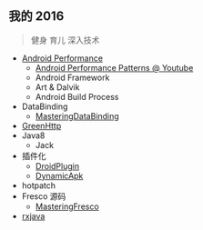 我的 2016
---

> 健身 育儿 深入技术

* [Android Performance](android-performance.md)
    * [Android Performance Patterns @ Youtube](https://www.youtube.com/playlist?list=PLWz5rJ2EKKc9CBxr3BVjPTPoDPLdPIFCE)
    * Android Framework
    * Art & Dalvik
    * Android Build Process
* DataBinding
    * [MasteringDataBinding](https://github.com/LyndonChin/MasteringAndroidDataBinding)
* [GreenHttp](https://github.com/LyndonChin/GreenHttp)
* Java8
    * Jack
* 插件化
    * [DroidPlugin](https://github.com/DroidPluginTeam/DroidPlugin)
    * [DynamicApk](https://github.com/CtripMobile/DynamicAPK)
* hotpatch
* Fresco 源码
    * [MasteringFresco](https://github.com/LyndonChin/MasteringFresco)
* [rxjava](awesome-rxjava.md)
